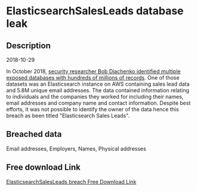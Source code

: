 # ElasticsearchSalesLeads database leak

## Description

2018-10-29

In October 2018, <a href="https://blog.hacken.io/how-sensitive-is-your-non-sensitive-data" target="_blank" rel="noopener">security researcher Bob Diachenko identified multiple exposed databases with hundreds of millions of records</a>. One of those datasets was an Elasticsearch instance on AWS containing sales lead data and 5.8M unique email addresses. The data contained information relating to individuals and the companies they worked for including their names, email addresses and company name and contact information. Despite best efforts, it was not possible to identify the owner of the data hence this breach as been titled &quot;Elasticsearch Sales Leads&quot;.

## Breached data

Email addresses, Employers, Names, Physical addresses

## Free download Link

[ElasticsearchSalesLeads breach Free Download Link](https://tinyurl.com/2b2k277t)